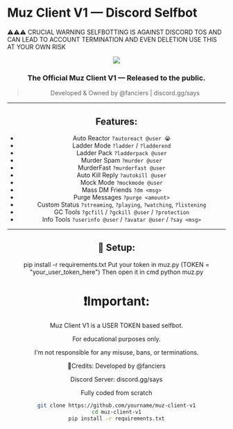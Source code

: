 
# Muz Client V1 — Discord Selfbot
⚠️⚠️⚠️ CRUCIAL WARNING SELFBOTTING IS AGAINST DISCORD TOS AND CAN LEAD TO ACCOUNT TERMINATION AND EVEN DELETION USE THIS AT YOUR OWN RISK
<div align="center">
  
<img src="https://media.discordapp.net/attachments/your-banner.gif">

### The Official Muz Client V1 — Released to the public.

> Developed & Owned by @fanciers | discord.gg/says

---

## Features:
- Auto Reactor `?autoreact @user 😭`
- Ladder Mode `?ladder` / `?ladderend`
- Ladder Pack `?ladderpack @user`
- Murder Spam `?murder @user`
- MurderFast `?murderfast @user`
- Auto Kill Reply `?autokill @user`
- Mock Mode `?mockmode @user`
- Mass DM Friends `?dm <msg>`
- Purge Messages `?purge <amount>`
- Custom Status `?streaming`, `?playing`, `?watching`, `?listening`
- GC Tools `?gcfill` / `?gckill @user` / `?protection`
- Info Tools `?userinfo @user` / `?avatar @user` / `?say <msg>`

---

## 🚀 Setup:
pip install -r requirements.txt
Put your token in muz.py (TOKEN = "your_user_token_here")
Then open it in cmd python muz.py

# ❗Important:
Muz Client V1 is a USER TOKEN based selfbot.

For educational purposes only.

I'm not responsible for any misuse, bans, or terminations.

🌟Credits:
Developed by @fanciers

Discord Server: discord.gg/says

Fully coded from scratch 




```bash
git clone https://github.com/yourname/muz-client-v1
cd muz-client-v1
pip install -r requirements.txt
